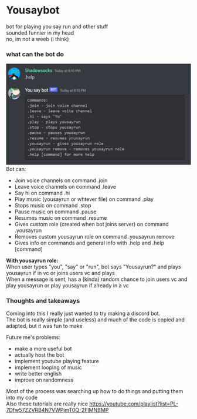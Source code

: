 # Yousaybot
bot for playing you say run and other stuff  
sounded funnier in my head  
no, im not a weeb (i think)  

### what can the bot do
![](https://github.com/laptopoutofbattery/Yousaybot/blob/main/HelpScreenshot.png?raw=true)  
Bot can:
- Join voice channels on command .join
- Leave voice channels on command .leave
- Say hi on command .hi
- Play music (yousayrun or whtever file) on command .play
- Stops music on command .stop
- Pause music on command .pause
- Resumes music on command .resume
- Gives custom role (created when bot joins server) on command .yousayrun
- Removes custom yousayrun role on command .yousayrun remove
- Gives info on commands and general info with .help and .help [command]  

**With yousayrun role:**  
  When user types "you", "say" or "run", bot says "Yousayrun?" and plays yousayrun if in vc or joins users vc and plays  
  When a message is sent, has a (kinda) random chance to join users vc and play yousayrun or play yousayrun if already in a vc

### Thoughts and takeaways
Coming into this I really just wanted to try making a discord bot.  
The bot is really simple (and useless) and much of the code is copied and adapted, but it was fun to make  

Future me's problems:
- make a more useful bot
- actually host the bot
- implement youtube playing feature
- implement looping of music
- write better english
- improve on randomness
  
Most of the process was searching up how to do things and putting them into my code  
Also these tutorials are really nice https://youtube.com/playlist?list=PL-7Dfw57ZZVRB4N7VWPjmT0Q-2FIMNBMP 
